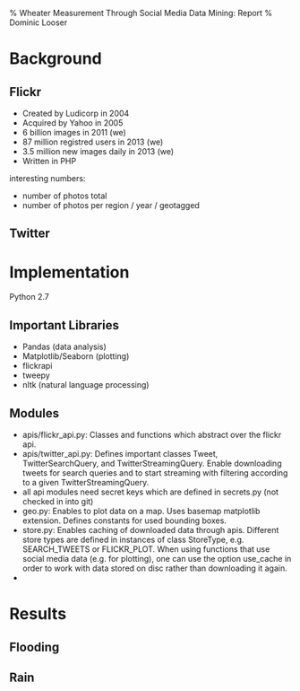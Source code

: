 % Wheater Measurement Through Social Media Data Mining: Report
% Dominic Looser

Background
==========

Flickr
------
- Created by Ludicorp in 2004
- Acquired by Yahoo in 2005
- 6 billion images in 2011 (we) 
- 87 million registred users in 2013 (we) 
- 3.5 million new images daily in 2013 (we)    
- Written in PHP

interesting numbers:
- number of photos total
- number of photos per region / year / geotagged


Twitter
-------

Implementation
==============



Python 2.7

Important Libraries
---
- Pandas (data analysis)
- Matplotlib/Seaborn (plotting)
- flickrapi
- tweepy
- nltk (natural language processing)

Modules
---
- apis/flickr_api.py: Classes and functions which abstract over the flickr api.
- apis/twitter_api.py: Defines important classes Tweet, TwitterSearchQuery, and TwitterStreamingQuery. Enable downloading tweets for search queries and to start streaming with filtering according to a given TwitterStreamingQuery. 
- all api modules need secret keys which are defined in secrets.py (not checked in into git)
- geo.py: Enables to plot data on a map. Uses basemap matplotlib extension. Defines constants for used bounding boxes.  
- store.py: Enables caching of downloaded data through apis. Different store types are defined in instances of class StoreType, e.g. SEARCH_TWEETS or FLICKR_PLOT. When using functions that use social media data (e.g. for plotting), one can use the option use_cache in order to work with data stored on disc rather than downloading it again.
- 


Results
===

Flooding
---

Rain
---



